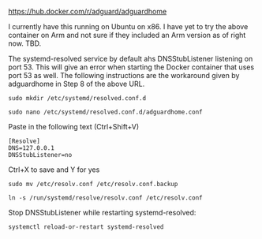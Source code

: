 https://hub.docker.com/r/adguard/adguardhome


I currently have this running on Ubuntu on x86. I have yet to try the above container on Arm and not sure if they included an Arm version as of right now. TBD.

The systemd-resolved service by default ahs DNSStubListener 
listening on port 53. This will give an error when starting 
the Docker container that uses port 53 as well. The 
following instructions are the workaround given by adguardhome in
Step 8 of the above URL.

```
sudo mkdir /etc/systemd/resolved.conf.d
```
```
sudo nano /etc/systemd/resolved.conf.d/adguardhome.conf
```
Paste in the following text (Ctrl+Shift+V)
```
[Resolve]
DNS=127.0.0.1
DNSStubListener=no
```
Ctrl+X to save and Y for yes
```
sudo mv /etc/resolv.conf /etc/resolv.conf.backup
```
```
ln -s /run/systemd/resolve/resolv.conf /etc/resolv.conf
```
Stop DNSStubListener while restarting systemd-resolved:
```
systemctl reload-or-restart systemd-resolved
```